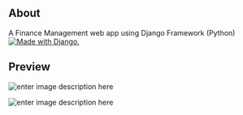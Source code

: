## About

A Finance Management web app using Django Framework (Python) <a href="http://www.djangoproject.com/"><img src="https://www.djangoproject.com/m/img/badges/djangomade124x25.gif" border="0" alt="Made with Django." title="Made with Django." /></a>
## Preview

![enter image description here](https://hoangduongkhanh.id.vn/assets/imgs/projects/dfm1.png)

![enter image description here](https://hoangduongkhanh.id.vn/assets/imgs/projects/dfm2.PNG)



